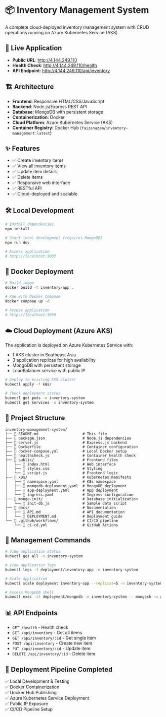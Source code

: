 # 📦 Inventory Management System

A complete cloud-deployed inventory management system with CRUD operations running on Azure Kubernetes Service (AKS).

## 🚀 Live Application
- **Public URL**: http://4.144.249.110
- **Health Check**: http://4.144.249.110/health
- **API Endpoint**: http://4.144.249.110/api/inventory

## 🏗️ Architecture
- **Frontend**: Responsive HTML/CSS/JavaScript
- **Backend**: Node.js/Express REST API
- **Database**: MongoDB with persistent storage
- **Containerization**: Docker
- **Cloud Platform**: Azure Kubernetes Service (AKS)
- **Container Registry**: Docker Hub (`faizanazam/inventory-management:latest`)

## ✨ Features
- ✅ Create inventory items
- ✅ View all inventory items
- ✅ Update item details
- ✅ Delete items
- ✅ Responsive web interface
- ✅ RESTful API
- ✅ Cloud-deployed and scalable

## 🛠️ Local Development
```bash
# Install dependencies
npm install

# Start local development (requires MongoDB)
npm run dev

# Access application
# http://localhost:3002
```

## 🐳 Docker Deployment
```bash
# Build image
docker build -t inventory-app .

# Run with Docker Compose
docker compose up -d

# Access application
# http://localhost:3000
```

## ☁️ Cloud Deployment (Azure AKS)
The application is deployed on Azure Kubernetes Service with:
- 1 AKS cluster in Southeast Asia
- 3 application replicas for high availability
- MongoDB with persistent storage
- LoadBalancer service with public IP

```bash
# Deploy to existing AKS cluster
kubectl apply -f k8s/

# Check deployment status
kubectl get pods -n inventory-system
kubectl get services -n inventory-system
```

## 📁 Project Structure
```
inventory-management-system/
├── 📄 README.md                    # This file
├── 📄 package.json                 # Node.js dependencies
├── 📄 server.js                    # Express.js backend
├── 📄 Dockerfile                   # Container configuration
├── 📄 docker-compose.yml           # Local Docker setup
├── 📄 healthcheck.js               # Container health check
├── 📁 public/                      # Frontend files
│   ├── 📄 index.html               # Web interface
│   ├── 📄 styles.css               # Styling
│   └── 📄 script.js                # Frontend logic
├── 📁 k8s/                         # Kubernetes manifests
│   ├── 📄 namespace.yaml           # K8s namespace
│   ├── 📄 mongodb-deployment.yaml  # MongoDB deployment
│   ├── 📄 app-deployment.yaml      # App deployment
│   └── 📄 ingress.yaml             # Ingress configuration
├── 📁 mongo-init/                  # Database initialization
│   └── 📄 init-db.js               # Sample data script
├── 📁 docs/                        # Documentation
│   ├── 📄 API.md                   # API documentation
│   └── 📄 DEPLOYMENT.md            # Deployment guide
└── 📁 .github/workflows/           # CI/CD pipeline
    └── 📄 ci-cd.yml                # GitHub Actions
```

## 🔧 Management Commands
```bash
# View application status
kubectl get all -n inventory-system

# View application logs
kubectl logs -f deployment/inventory-app -n inventory-system

# Scale application
kubectl scale deployment inventory-app --replicas=5 -n inventory-system

# Access MongoDB shell
kubectl exec -it deployment/mongodb -n inventory-system -- mongosh -u admin -p password123 --authenticationDatabase admin
```

## 📊 API Endpoints
- `GET /health` - Health check
- `GET /api/inventory` - Get all items
- `GET /api/inventory/:id` - Get single item
- `POST /api/inventory` - Create new item
- `PUT /api/inventory/:id` - Update item
- `DELETE /api/inventory/:id` - Delete item

## 🎯 Deployment Pipeline Completed
✅ Local Development & Testing  
✅ Docker Containerization  
✅ Docker Hub Publishing  
✅ Azure Kubernetes Service Deployment  
✅ Public IP Exposure  
✅ CI/CD Pipeline Setup